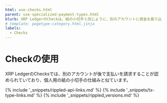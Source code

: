 ```yaml
---
html: use-checks.html
parent: use-specialized-payment-types.html
blurb: XRP LedgerのCheckは、紙の小切手と同じように、別のアカウントに資金を振り込ませることができます。
# template: pagetype-category.html.jinja
labels:
  - Checks
---
```

# Checkの使用

XRP LedgerのChecksでは、別のアカウントが後で支払いを請求することが認められていており、個人用の紙の小切手の仕組みと似ています。

<!--{# common link defs #}-->
{% include '_snippets/rippled-api-links.md' %}
{% include '_snippets/tx-type-links.md' %}
{% include '_snippets/rippled_versions.md' %}
